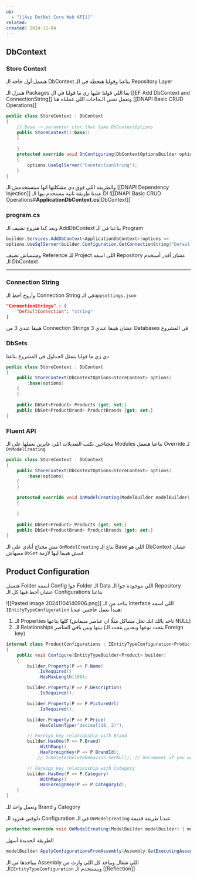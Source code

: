 ```yaml
---
up:
  - "[[Asp DotNet Core Web API]]"
related: 
created: 2024-11-04
---
```


## DbContext
### Store Context
هنعمل أول حاجة الـ DbContext بتاعنا وقولنا هنحطه في الـ Repository Layer

هننزل الـ Packages بقا اللي قولنا عليها زي ما قولنا في ال [[EF Add DbContext and ConnectionString]]
ونعمل نفس الـحاجات اللي عملناه هنا [[DNAPI Basic CRUD Operations]]

```cs
public class StoreContext : DbContext
{
	// Base -> parameter ctor that take DbContextOptions
	public StoreContext():base()
	{
		
	}
	protected override void OnConfiguring(DbContextOptionsBuilder options)
	{
		options.UseSqlServer("ConntectionString");
	}
}
```
والطريقة اللي فوق دي مشكلتها انها مبتستخدمش الـ [[DNAPI Dependency Injection]]
عندنا طريقة تانية بنستخدم بيها الـ DI
![[DNAPI Basic CRUD Operations#**ApplicationDbContext.cs**|DbContext]]

### program.cs
وبعد كدا هنروح نضيف الـ AddDbContext بتاعنا في الـ Program
```cs
builder.Services.AddDbContext<ApplicationDbContext>(options =>
options.UseSqlServer(builder.Configuration.GetConnectionString("DefaultConnection")));
```
ومتنساش تضيف Reference للـ Project اللي اسمه Repository عشان أقدر أستخدم الـ DbContext

---
### Connection String
وأروح أحط الـ Connection String في الـ`appsettings.json`
```json
"ConnectionStrings" : {
	"DefaultConnection": "string"
}
```
هيبقا عندي 3 من Connection Strings عشان هيبقا عندي 3 Databases في المشروع

### DbSets
دي زي ما قولنا بتمثل الجداول في المشروع بتاعنا
```cs
public class StoreContext : DbContext
{
	public StoreContext(DbContextOptions<StoreContext> options)
		:base(options)
	{
	}

	public DbSet<Product> Products {get; set;} 
	public DbSet<ProductBrand> ProductBrands {get; set;} 
}
```

### Fluent API
محتاجين نكتب التعديلات اللي عايزين نعملها على الـ Modules بتاعنا
هنعمل Override لـ `OnModelCreating`
```cs
public class StoreContext : DbContext
{
	public StoreContext(DbContextOptions<StoreContext> options)
		:base(options)
	{
	}

	protected override void OnModelCreating(ModelBuilder modelBuilder)
	{
		
	}

	public DbSet<Product> Products {get; set;} 
	public DbSet<ProductBrand> ProductBrands {get; set;} 
}
```

مش محتاج أنادي على الـ `OnModelCreating` بتاع الـ Base اللي هو DbContext عشان مفيهاش `DbSet` فمش هيبقا ليها لازمة

## Product Configuration
هنعمل Folder اسمه Config جوا Folder الـ Data اللي موجودة جوا الـ Repository عشان أحط فيها كل الـ Configurations بتاعنا

![[Pasted image 20241104140906.png]]
بتاخد من الـ Interface اللي اسمه `IEntityTypeConfiguration`
هنبدأ نعمل حاجتين عندنا:
1. الـ Properties كلها بتاعها (تاخد بالك انك تحل مشاكل مثلًا ان عناصر متبقاش NULL)
2. الـ Relationships بينها وبين باقي العناصر (بتحدد نوعها وبعدين بتحدد الـ Foreign key)
```cs
internal class ProductConfigurations : IEntityTypeConfiguration<Product>
{
    public void Configure(EntityTypeBuilder<Product> builder)
    {
        builder.Property(P => P.Name)
            .IsRequired()
            .HasMaxLength(100);

        builder.Property(P => P.Description)
            .IsRequired();

        builder.Property(P => P.PictureUrl)
            .IsRequired();

        builder.Property(P => P.Price)
            .HasColumnType("decimal(18, 2)");

        // Foreign key relationship with Brand
        builder.HasOne(P => P.Brand)
            .WithMany()
            .HasForeignKey(P => P.BrandId);
            //.OnDelete(DeleteBehavior.SetNull); // Uncomment if you want to set null on delete

        // Foreign key relationship with Category
        builder.HasOne(P => P.Category)
            .WithMany()
            .HasForeignKey(P => P.CategoryId);
    }
}
```
ونعمل واحد للـ Brand و Category

دلوقتي هنزود الـ Configuration في الـ `OnModelCreating`
عندنا طريقة قديمة:
```cs
protected override void OnModelCreating(ModelBuilder modelBuilder) { modelBuilder.ApplyConfiguration(new ProductConfigurations()); modelBuilder.ApplyConfiguration(new ProductBrandConfigurations()); modelBuilder.ApplyConfiguration(new ProductCategoryConfigurations()); }
```
الطريقة الجديدة أسهل
```cs
modelBuilder.ApplyConfigurationsFromAssembly(Assembly.GetExecutingAssembly());
```
ببياخدها من الـ Assembly اللي شغال وبياخد كل اللي وارث من الـ`IEntityTypeConfiguration` وبيستخدم الـ [[Reflection]]